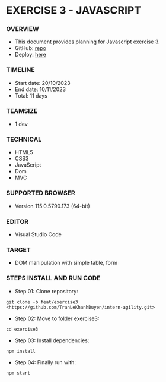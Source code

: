 # EXERCISE 3 - JAVASCRIPT

### OVERVIEW
* This document provides planning for Javascript exercise 3.
* GitHub: [repo](https://github.com/TranLeKhanhDuyen/intern-agility/tree/feat/exercise3/exercise3)
* Deploy: [here](https://intern-agility.vercel.app/)
### TIMELINE
* Start date: 20/10/2023
* End date: 10/11/2023
* Total: 11 days
  
### TEAMSIZE
* 1 dev

### TECHNICAL
* HTML5
* CSS3
* JavaScript
* Dom
* MVC

### SUPPORTED BROWSER
* Version 115.0.5790.173 (64-bit)

### EDITOR
* Visual Studio Code


### TARGET
* DOM manipulation with simple table, form


### STEPS INSTALL AND RUN CODE
- Step 01: Clone repository:

```
git clone -b feat/exercise3 <https://github.com/TranLeKhanhDuyen/intern-agility.git>
```

- Step 02: Move to folder exercise3:

```
cd exercise3
```

- Step 03: Install dependencies:

```
npm install
```

- Step 04: Finally run with:

```
npm start
```
